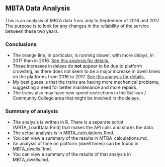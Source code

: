 ## MBTA Data Analysis

This is an analysis of MBTA data from July to September of 2016 and 2017. The purpose is to look for any changes in the reliability of the service between these two years.

### Conclusions

- The orange line, in particular, is running slower, with more delays,
in 2017 than in 2016. <a href="https://github.com/marshallthomas47/mbta/blob/master/MBTA_calculations.md" target="_blank">See this analysis for details.</a>
- These increases in delays do **not** appear to be due to platform crowding,
as there does not seem to be a major increase in dwell times on the platforms
from 2016 to 2017. <a href="https://github.com/marshallthomas47/mbta/blob/master/MBTA_dwells.md" target="_blank">See this analysis for details.</a>
- My best guess is that the trains are having more mechanical problems, suggesting a need for better maintenance and more repairs.
- The trains also may have new speed restrictions in the Sullivan / Community
College area that might be involved in the delays.

### Summary of analysis

- The analysis is written in R. There is a separate script (MBTA_LoadData.Rmd) that makes the API calls and stores the data.
- The actual analysis is in MBTA_calculations.Rmd.
- You can view a summary of the results in MTBA_calculations.md.
- An analysis of time on platform (dwell times) can be found in MBTA_dwells.Rmd.
- You can view a summary of the results of that analysis in MBTA_dwells.md.
